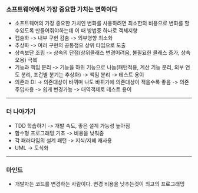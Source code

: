### 소프트웨어에서 가장 중요한 가치는 변화이다
* 소프트웨어의 가장 중요한 가치인 변화를 사용하려면 최소한의 비용으로 변화를 할수있도록 만들어줘야하는데 이 때 방법중 하나로 객체지향
* 캡슐화 -> 내부 구현 감춤 -> 외부영향 최소화
* 추상화 -> 여러 구현의 공통점으 상위 타입으로 도출
* 상속보단 조립 -> 상속의 단점(상위클래스 변경어려움, 불필요한 클래스 증가, 상속 오용) 극복
* 기능과 책임 분리 -> 기능을 하위 기능으로 나눔(패턴적용, 계산 기능 분리, 외부 연도 분리, 조건별 분기는 추상화) -> 책임 분리 -> 테스트 용이
* 의존과 DI -> 의존대상이 바뀌며 나도 바뀌기에 의존대상이 적을수록 좋음 -> 의존주입사용 -> 쉽게 변경가능 -> 대역객체로 테스트 용이
---
### 더 나아가기
* TDD 학습하기 -> 개발 속도, 좋은 설계 가능성 높아짐
* 함수형 프로그래밍 기초 -> 비용을 낮춰줌
* 각 패러다임의 설계 패턴 -> 지식/지혜 재사용
* UML -> 도식화
---
### 마인드
* 개발자는 코드를 변경하는 사람이다. 변경 비용을 낮추는것이 최고의 프로그래밍
